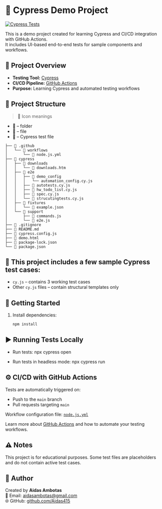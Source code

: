 # 🚀 Cypress Demo Project

[![Cypress Tests](https://github.com/Aidas415/Cypress_demo/actions/workflows/node.js.yml/badge.svg)](https://github.com/Aidas415/Cypress_demo/actions/workflows/node.js.yml)

This is a demo project created for learning Cypress and CI/CD integration with GitHub Actions.  
It includes UI-based end-to-end tests for sample components and workflows.

## 📖 Project Overview

- **Testing Tool:** [Cypress](https://www.cypress.io/)  
- **CI/CD Pipeline:** [GitHub Actions](https://docs.github.com/en/actions)  
- **Purpose:** Learning Cypress and automated testing workflows


## 🧩 Project Structure

> 📌 Icon meanings

- 📁 –  folder
- 📄 – file
- 🔬 – Cypress test file 

```
├── 📁 .github
│   └── 📁 workflows
│       └── 📄 node.js.yml
├── 📁 cypress 
│   ├── 📁 downloads
│   │   └── 📄 downloads.htm
│   ├── 📁 e2e
│   │   ├── 📁 demo_config
│   │   │   └── automation_config.cy.js
│   │   ├── 🔬 autotests.cy.js
│   │   ├── 🔬 hw_todo_list.cy.js
│   │   ├── 🔬 spec.cy.js
│   │   └── 🔬 strucutingtests.cy.js
│   ├── 📁 fixtures  
│   │   └── 📄 example.json
│   └── 📁 support
│       ├── 📄 commands.js
│       └── 📄 e2e.js
├── 📄 .gitignore
├── 📄 README.md
├── 📄 cypress.config.js
├── 📄 demo.html
├── 📄 package-lock.json
└── 📄 package.json
```



## 🧪 This project includes a few sample Cypress test cases:

- `cy.js` – contains 3 working test cases
- Other `cy.js` files – contain structural templates only

## 🏁 Getting Started

1. Install dependencies:
   ```bash
   npm install
   ```

## ▶️ Running Tests Locally

- Run tests:
npx cypress open

- Run tests in headless mode:
npx cypress run

## ⚙️ CI/CD with GitHub Actions

Tests are automatically triggered on:
- Push to the `main` branch
- Pull requests targeting `main`

Workflow configuration file: [`node.js.yml`](https://github.com/Aidas415/Cypress_demo/blob/main/.github/workflows/node.js.yml)

Learn more about [GitHub Actions](https://docs.github.com/en/actions) and how to automate your testing workflows.


## ⚠️ Notes

This project is for educational purposes.
Some test files are placeholders and do not contain active test cases.

## 👤 Author

Created by **Aidas Ambotas**  
📧 Email: aidasambotas@gmail.com  
🌐 GitHub: [github.com/Aidas415](https://github.com/Aidas415)

